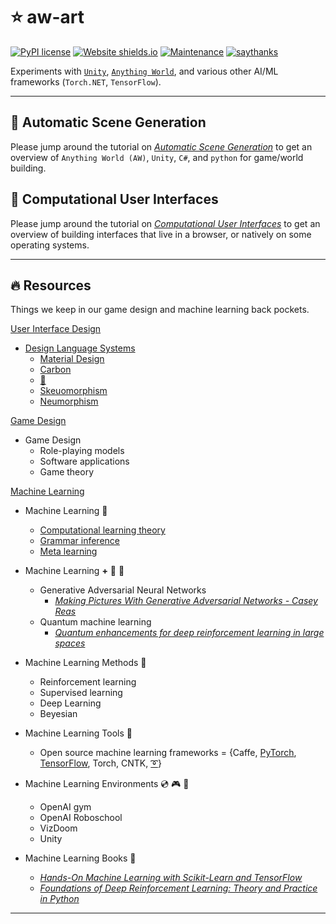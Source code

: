 # ⭐️ aw-art
[![PyPI license](https://img.shields.io/pypi/l/ansicolortags.svg)](https://pypi.python.org/pypi/ansicolortags/) [![Website shields.io](https://img.shields.io/website-up-down-green-red/http/shields.io.svg)](http://shields.io/) 
[![Maintenance](https://img.shields.io/badge/Maintained%3F-yes-green.svg)](https://GitHub.com/Naereen/StrapDown.js/graphs/commit-activity) [![saythanks](https://img.shields.io/badge/say-thanks-ff69b4.svg)](https://saythanks.io/to/kennethreitz)

Experiments with [`Unity`](https://unity.com/), [`Anything World`](https://anything.world/), and various other AI/ML frameworks (`Torch.NET`, `TensorFlow`). 

---
## 🌟 Automatic Scene Generation
Please jump around the tutorial on [_Automatic Scene Generation_](ASG.md) to get an overview of `Anything World (AW)`, `Unity`, `C#`, and `python` for game/world building.

## 🌟 Computational User Interfaces
Please jump around the tutorial on [_Computational User Interfaces_](CUI.md) to get an overview of building interfaces that live in a browser, or natively on some operating systems.

---
## 🔥 Resources
Things we keep in our game design and machine learning back pockets.

[User Interface Design](https://en.wikipedia.org/wiki/User_interface)

* [Design Language Systems](https://uxplanet.org/design-language-system-d438f4aa30e0)
    * [Material Design](https://material.io/design/)
    * [Carbon](https://www.carbondesignsystem.com/)
    * [🍎](https://developer.apple.com/design/human-interface-guidelines/)
    * [Skeuomorphism](https://en.wikipedia.org/wiki/Skeuomorph)
    * [Neumorphism](https://medium.com/@artofofiare/neumorphism-the-right-way-a-2020-design-trend-386e6a09040a)
    

[Game Design](https://en.wikipedia.org/wiki/Game_design)

* Game Design
    * Role-playing models
    * Software applications
    * Game theory

[Machine Learning](https://en.wikipedia.org/wiki/Outline_of_machine_learning)

* Machine Learning  🧠
    * [Computational learning theory](https://en.wikipedia.org/wiki/Computational_learning_theory)
    * [Grammar inference](https://en.wikipedia.org/wiki/Grammar_induction)
    * [Meta learning]()


* Machine Learning __+__  🧠 🧠    
    * Generative Adversarial Neural Networks
        * [_Making Pictures With Generative Adversarial Networks - Casey Reas_](https://www.anteism.com/shop/making-pictures-with-generative-adversarial-networks-casey-reas)
    * Quantum machine learning
        * [_Quantum enhancements for deep reinforcement learning in large spaces_](https://arxiv.org/abs/1910.12760)

* Machine Learning Methods 🎣
    * Reinforcement learning
    * Supervised learning
    * Deep Learning
    * Beyesian

* Machine Learning Tools 🔧

    * Open source machine learning frameworks = {Caffe, [PyTorch](https://pytorch.org/), [TensorFlow](https://www.tensorflow.org/), Torch, CNTK, [➰](https://slm-lab.gitbook.io/slm-lab/)}

* Machine Learning Environments 💿 🎮 👾
    * OpenAI gym
    * OpenAI Roboschool
    * VizDoom
    * Unity

* Machine Learning Books 📖
    * [_Hands-On Machine Learning with Scikit-Learn and TensorFlow_](https://www.amazon.com/Hands-Machine-Learning-Scikit-Learn-TensorFlow/dp/1491962291)  
    * [_Foundations of Deep Reinforcement Learning: Theory and Practice in Python_](https://www.amazon.com/Deep-Reinforcement-Learning-Python-Hands/dp/0135172381)

 ---